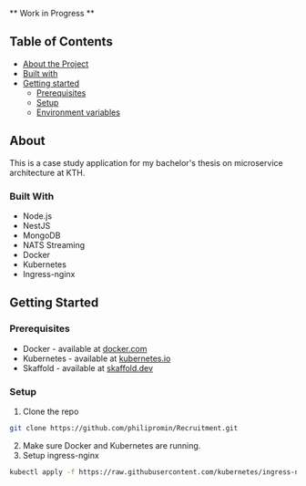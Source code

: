 ** Work in Progress **

## Table of Contents 
* [About the Project](#about)
 * [Built with](#built-with)
* [Getting started](#getting-started)
  * [Prerequisites](#prerequisites)
  * [Setup](#setup)
   * [Environment variables]()

## About

This is a case study application for my bachelor's thesis on microservice architecture at KTH.

### Built With
* Node.js
* NestJS
* MongoDB
* NATS Streaming
* Docker 
* Kubernetes
* Ingress-nginx

## Getting Started

### Prerequisites
* Docker - available at [docker.com](https://www.docker.com/)
* Kubernetes - available at [kubernetes.io](https://kubernetes.io/)
* Skaffold - available at [skaffold.dev](https://skaffold.dev/)

### Setup
1. Clone the repo
```sh
git clone https://github.com/philipromin/Recruitment.git
```
2. Make sure Docker and Kubernetes are running.
3. Setup ingress-nginx
```sh
kubectl apply -f https://raw.githubusercontent.com/kubernetes/ingress-nginx/controller-v0.40.1/deploy/static/provider/cloud/deploy.yaml
```
